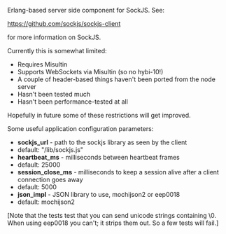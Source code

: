 Erlang-based server side component for SockJS. See:

https://github.com/sockjs/sockjs-client

for more information on SockJS.

Currently this is somewhat limited:

* Requires Misultin
* Supports WebSockets via Misultin (so no hybi-10!)
* A couple of header-based things haven't been ported from the node server
* Hasn't been tested much
* Hasn't been performance-tested at all

Hopefully in future some of these restrictions will get improved.

Some useful application configuration parameters:

* **sockjs_url** - path to the sockjs library as seen by the client
 * default: "/lib/sockjs.js"
* **heartbeat_ms** - milliseconds between heartbeat frames
 * default: 25000
* **session_close_ms** - milliseconds to keep a session alive after a client connection goes away
 * default: 5000
* **json_impl** - JSON library to use, mochijson2 or eep0018
 * default: mochijson2

[Note that the tests test that you can send unicode strings containing \0.
When using eep0018 you can't; it strips them out. So a few tests will fail.]
